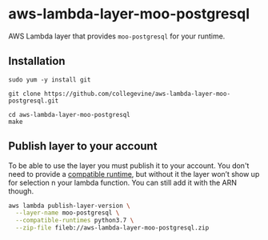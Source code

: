 # aws-lambda-layer-moo-postgresql

AWS Lambda layer that provides `moo-postgresql` for your runtime.

## Installation

```
sudo yum -y install git

git clone https://github.com/collegevine/aws-lambda-layer-moo-postgresql.git

cd aws-lambda-layer-moo-postgresql
make
```

## Publish layer to your account

To be able to use the layer you must publish it to your account. You don't need
to provide a [compatible
runtime](https://docs.aws.amazon.com/lambda/latest/dg/lambda-runtimes.html), but
without it the layer won’t show up for selection n your lambda function. You can
still add it with the ARN though.

```sh
aws lambda publish-layer-version \
  --layer-name moo-postgresql \
  --compatible-runtimes python3.7 \
  --zip-file fileb://aws-lambda-layer-moo-postgresql.zip
```
